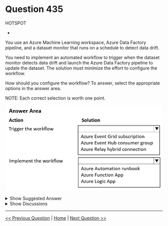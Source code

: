 # Question 435

HOTSPOT

-

You use an Azure Machine Learning workspace, Azure Data Factory pipeline, and a dataset monitor that runs on a schedule to detect data drift.

You need to implement an automated workflow to trigger when the dataset monitor detects data drift and launch the Azure Data Factory pipeline to update the dataset. The solution must minimize the effort to configure the workflow.

How should you configure the workflow? To answer, select the appropriate options in the answer area.

NOTE: Each correct selection is worth one point.

![Question Image](../images/q435_q_image530.png)

<details>
  <summary>Show Suggested Answer</summary>

<img src="../images/q435_ans_0_image531.png" alt="Answer Image"><br>

</details>

<details>
  <summary>Show Discussions</summary>

<blockquote><p><strong>LMCloud1000</strong> <code>(Thu 10 Oct 2024 02:52)</code> - <em>Upvotes: 2</em></p><p>On exam March 2024</p></blockquote>
<blockquote><p><strong>A_PL300</strong> <code>(Fri 29 Mar 2024 00:46)</code> - <em>Upvotes: 4</em></p><p>On Sept-4-2023 exam</p></blockquote>
<blockquote><p><strong>damaldon</strong> <code>(Sun 07 Jan 2024 19:47)</code> - <em>Upvotes: 1</em></p><p>Correct.</p></blockquote>

</details>

---

[<< Previous Question](question_434.md) | [Home](../index.md) | [Next Question >>](question_436.md)

